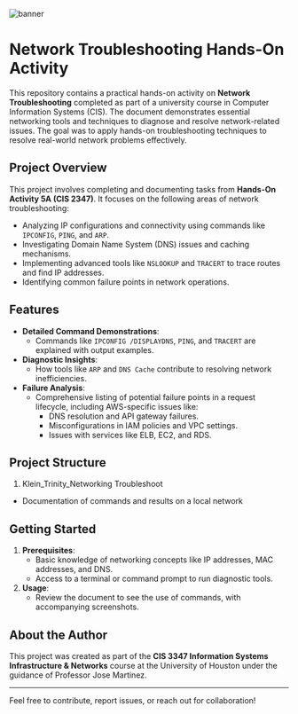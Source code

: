 ![banner](https://itflowcy.com/wp-content/uploads/2024/02/What-is-Networking-1024x683.jpg)

# Network Troubleshooting Hands-On Activity

This repository contains a practical hands-on activity on **Network Troubleshooting** completed as part of a university course in Computer Information Systems (CIS). The document demonstrates essential networking tools and techniques to diagnose and resolve network-related issues. The goal was to apply hands-on troubleshooting techniques to resolve real-world network problems effectively.

## Project Overview

This project involves completing and documenting tasks from **Hands-On Activity 5A (CIS 2347)**. It focuses on the following areas of network troubleshooting:

- Analyzing IP configurations and connectivity using commands like `IPCONFIG`, `PING`, and `ARP`.
- Investigating Domain Name System (DNS) issues and caching mechanisms.
- Implementing advanced tools like `NSLOOKUP` and `TRACERT` to trace routes and find IP addresses.
- Identifying common failure points in network operations.

## Features

- **Detailed Command Demonstrations**:
  - Commands like `IPCONFIG /DISPLAYDNS`, `PING`, and `TRACERT` are explained with output examples.
- **Diagnostic Insights**:
  - How tools like `ARP` and `DNS Cache` contribute to resolving network inefficiencies.
- **Failure Analysis**:
  - Comprehensive listing of potential failure points in a request lifecycle, including AWS-specific issues like:
    - DNS resolution and API gateway failures.
    - Misconfigurations in IAM policies and VPC settings.
    - Issues with services like ELB, EC2, and RDS.

## Project Structure
1. Klein_Trinity_Networking Troubleshoot
- Documentation of commands and results on a local network

## Getting Started

1. **Prerequisites**:
   - Basic knowledge of networking concepts like IP addresses, MAC addresses, and DNS.
   - Access to a terminal or command prompt to run diagnostic tools.
2. **Usage**:
   - Review the document to see the use of commands, with accompanying screenshots.

## About the Author

This project was created as part of the **CIS 3347 Information Systems Infrastructure & Networks** course at the University of Houston under the guidance of Professor Jose Martinez.  

---

Feel free to contribute, report issues, or reach out for collaboration!
